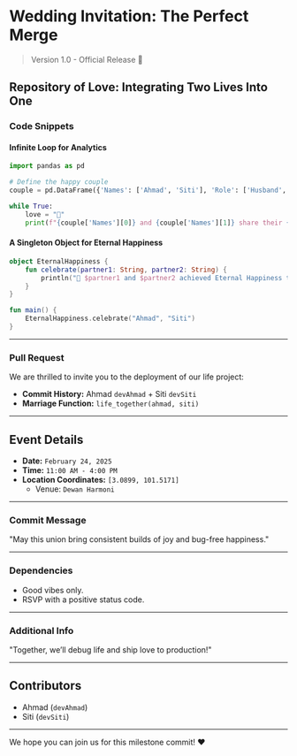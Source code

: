 # Wedding Invitation: **The Perfect Merge**

> Version 1.0 - Official Release 🚀  

## Repository of Love: Integrating Two Lives Into One

### Code Snippets
#### Infinite Loop for Analytics
```python
import pandas as pd

# Define the happy couple
couple = pd.DataFrame({'Names': ['Ahmad', 'Siti'], 'Role': ['Husband', 'Wife']})

while True:
    love = "💖"
    print(f"{couple['Names'][0]} and {couple['Names'][1]} share their {love} forever!")
```

#### A Singleton Object for Eternal Happiness
```kotlin
object EternalHappiness {
    fun celebrate(partner1: String, partner2: String) {
        println("🌟 $partner1 and $partner2 achieved Eternal Happiness together! 🌟")
    }
}

fun main() {
    EternalHappiness.celebrate("Ahmad", "Siti")
}
```

---

### Pull Request  
We are thrilled to invite you to the deployment of our life project:  

- **Commit History:** Ahmad `devAhmad` + Siti `devSiti`  
- **Marriage Function:** `life_together(ahmad, siti)`  

---

## Event Details  

- **Date:** `February 24, 2025`  
- **Time:** `11:00 AM - 4:00 PM`  
- **Location Coordinates:** `[3.0899, 101.5171]`  
  - Venue: `Dewan Harmoni`  

---

### Commit Message  
"May this union bring consistent builds of joy and bug-free happiness."  

---

### Dependencies  
- Good vibes only.  
- RSVP with a positive status code.  

---

### Additional Info  
"Together, we’ll debug life and ship love to production!"

---

## Contributors  
- Ahmad (`devAhmad`)  
- Siti (`devSiti`)  

---

We hope you can join us for this milestone commit! ❤️
